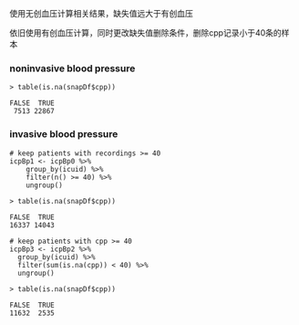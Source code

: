 使用无创血压计算相关结果，缺失值远大于有创血压

依旧使用有创血压计算，同时更改缺失值删除条件，删除cpp记录小于40条的样本

### noninvasive blood pressure

```
> table(is.na(snapDf$cpp))

FALSE  TRUE
 7513 22867
```

### invasive blood pressure

```
# keep patients with recordings >= 40
icpBp1 <- icpBp0 %>%
	group_by(icuid) %>%
	filter(n() >= 40) %>%
	ungroup()
```

```
> table(is.na(snapDf$cpp))

FALSE  TRUE
16337 14043
```

```
# keep patients with cpp >= 40
icpBp3 <- icpBp2 %>%
  group_by(icuid) %>%
  filter(sum(is.na(cpp)) < 40) %>%
  ungroup()
```

```
> table(is.na(snapDf$cpp))

FALSE  TRUE
11632  2535
```

